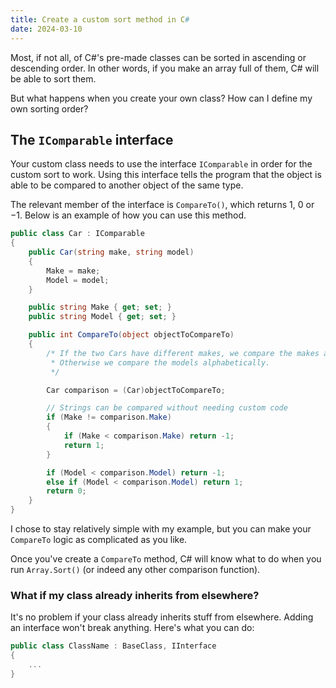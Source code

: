 ```yaml
---
title: Create a custom sort method in C#
date: 2024-03-10
---
```


Most, if not all, of C#'s pre-made classes can be sorted in ascending or descending order. In other words, if you make an array full of them, C# will be able to sort them.

But what happens when you create your own class? How can I define my own sorting order?

## The `IComparable` interface

Your custom class needs to use the interface `IComparable` in order for the custom sort to work. Using this interface tells the program that the object is able to be compared to another object of the same type.

The relevant member of the interface is `CompareTo()`, which returns 1, 0 or &minus;1. Below is an example of how you can use this method.

```c#
public class Car : IComparable
{
    public Car(string make, string model)
    {
        Make = make;
        Model = model;
    }

    public string Make { get; set; }
    public string Model { get; set; }

    public int CompareTo(object objectToCompareTo)
    {
        /* If the two Cars have different makes, we compare the makes alphabetically.
         * Otherwise we compare the models alphabetically.
         */

        Car comparison = (Car)objectToCompareTo;

        // Strings can be compared without needing custom code
        if (Make != comparison.Make)
        {
            if (Make < comparison.Make) return -1;
            return 1;
        }

        if (Model < comparison.Model) return -1;
        else if (Model < comparison.Model) return 1;
        return 0;
    }
}
```

I chose to stay relatively simple with my example, but you can make your `CompareTo` logic as complicated as you like.

Once you've create a `CompareTo` method, C# will know what to do when you run `Array.Sort()` (or indeed any other comparison function).

### What if my class already inherits from elsewhere?

It's no problem if your class already inherits stuff from elsewhere. Adding an interface won't break anything. Here's what you can do:

```c#
public class ClassName : BaseClass, IInterface
{
    ...
}
```
